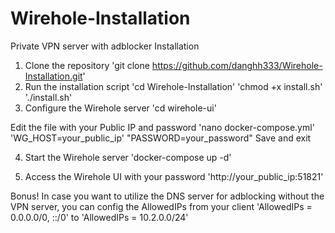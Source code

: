 # Wirehole-Installation
Private VPN server with adblocker
Installation
1. Clone the repository
'git clone https://github.com/danghh333/Wirehole-Installation.git'
2. Run the installation script
    'cd Wirehole-Installation'
    'chmod +x install.sh'
    './install.sh'
3. Configure the Wirehole server
'cd wirehole-ui'
   
Edit the file with your Public IP and password
'nano docker-compose.yml'
'WG_HOST=your_public_ip'
"PASSWORD=your_password"
Save and exit

4. Start the Wirehole server
'docker-compose up -d'

5. Access the Wirehole UI with your password
'http://your_public_ip:51821'

Bonus!
In case you want to utilize the DNS server for adblocking without the VPN server, you can config the AllowedIPs from your client
'AllowedIPs = 0.0.0.0/0, ::/0' to 'AllowedIPs = 10.2.0.0/24'



